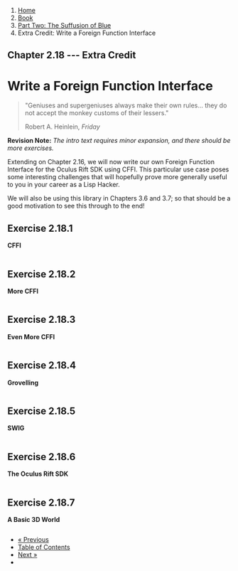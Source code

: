 <ol class="breadcrumb">
  <li><a href="/">Home</a></li>
  <li><a href="/book/">Book</a></li>
  <li><a href="/book/2-0-0-overview/">Part Two: The Suffusion of Blue</a></li>
  <li class="active">Extra Credit: Write a Foreign Function Interface</li>
</ol>

## Chapter 2.18 --- Extra Credit

# Write a Foreign Function Interface

> "Geniuses and supergeniuses always make their own rules... they do not accept the monkey customs of their lessers."
> <footer>Robert A. Heinlein, <em>Friday</em></footer>

**Revision Note:** *The intro text requires minor expansion, and there should be more exercises.*

Extending on Chapter 2.16, we will now write our own Foreign Function Interface for the Oculus Rift SDK using CFFI.  This particular use case poses some interesting challenges that will hopefully prove more generally useful to you in your career as a Lisp Hacker.

We will also be using this library in Chapters 3.6 and 3.7; so that should be a good motivation to see this through to the end!

## Exercise 2.18.1

**CFFI**

```lisp

```

## Exercise 2.18.2

**More CFFI**

```lisp

```

## Exercise 2.18.3

**Even More CFFI**

```lisp

```

## Exercise 2.18.4

**Grovelling**

```lisp

```

## Exercise 2.18.5

**SWIG**

```lisp

```

## Exercise 2.18.6

**The Oculus Rift SDK**

```lisp

```

## Exercise 2.18.7

**A Basic 3D World**

```lisp

```

<ul class="pager">
  <li class="previous"><a href="/book/2-17-0-debugging-testing.md">&laquo; Previous</a></li>
  <li><a href="/book/">Table of Contents</a></li>
  <li class="next"><a href="/book/2-19-0-essential-libs.md">Next &raquo;</a><li>
</ul>
